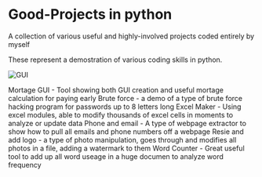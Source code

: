 # Good-Projects in python
A collection of various useful and highly-involved projects coded entirely by myself

These represent a demostration of various coding skills in python.

![GUI](https://user-images.githubusercontent.com/57423877/68264047-dfa19800-0004-11ea-9cec-299df24d5098.png)


Mortage GUI -  Tool showing both GUI creation and useful mortage calculation for paying early
Brute force - a demo of a type of brute force hacking program for passwords up to 8 letters long
Excel Maker - Using excel modules, able to modify thousands of excel cells in moments to analyze or update data
Phone and email - A type of webpage extractor to show how to pull all emails and phone numbers off a webpage
Resie and add logo - a type of photo manipulation, goes through and modifies all photos in a file, adding a watermark to them
Word Counter - Great useful tool to add up all word useage in a huge documen to analyze word frequency
